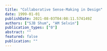 ```yaml
---
title: "Collaborative Sense-Making in Design"
date: 1999-01-01
publishDate: 2021-08-03T04:08:11.574149Z
authors: ["SJB Shum", "AM Selvin"]
publication_types: ["0"]
abstract: ""
featured: false
publication: ""
---
```


